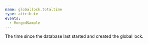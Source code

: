 ```yaml
---
name: globallock.totaltime
type: attribute
events:
  - MongodSample
---
```


The time since the database last started and created the global lock.